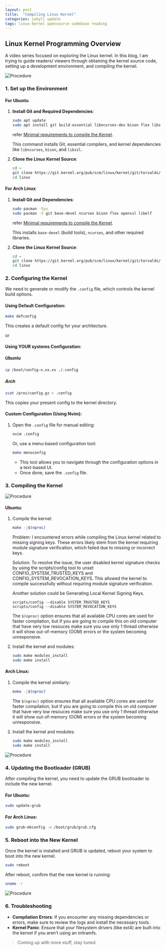 ```yaml
---
layout: post
title:  "Compiling Linux Kernel"
categories: jekyll update
tags: linux-kernel opensource codebase reading
---
```


## Linux Kernel Programming Overview
A video series focused on exploring the Linux kernel. In this blog, I am trying to guide readers/ viewers through obtaining the kernel source code, setting up a development environment, and compiling the kernel.

<img alt="Procedure" src="/public/media/Kernel-dev-0x01.png">


### 1. **Set up the Environment**

#### For Ubuntu
1. **Install Git and Required Dependencies**:
   ```bash
   sudo apt update
   sudo apt install git build-essential libncurses-dev bison flex libssl-dev libelf-dev
   ```
   refer [Minimal requirements to compile the Kernel](https://www.kernel.org/doc/html/v4.15/process/changes.html).

   This command installs Git, essential compilers, and kernel dependencies like `libncurses`, `bison`, and `libssl`.

2. **Clone the Linux Kernel Source**:
   ```bash
   cd ~
   git clone https://git.kernel.org/pub/scm/linux/kernel/git/torvalds/linux.git
   cd linux
   ```

#### For Arch Linux
1. **Install Git and Dependencies**:
   ```bash
   sudo pacman -Syu
   sudo pacman -S git base-devel ncurses bison flex openssl libelf
   ```
   refer [Minimal requirements to compile the Kernel](https://www.kernel.org/doc/html/v4.15/process/changes.html).


   This installs `base-devel` (build tools), `ncurses`, and other required libraries.

2. **Clone the Linux Kernel Source**:
   ```bash
   cd ~
   git clone https://git.kernel.org/pub/scm/linux/kernel/git/torvalds/linux.git
   cd linux
   ```

### 2. **Configuring the Kernel**
We need to generate or modify the `.config` file, which controls the kernel build options.

#### Using Default Configuration:
```bash
make defconfig
```
This creates a default config for your architecture.

or 

#### Using YOUR systems Configuration:
##### Ubuntu
```bash
cp /boot/config-x.xx.xx ./.config
```
##### Arch
```bash
zcat /proc/config.gz > .config
```

This copies your present config to the kernel directory.

#### Custom Configuration (Using Nvim):
1. Open the `.config` file for manual editing:
   ```bash
   nvim .config
   ```
   Or, use a menu-based configuration tool:
   ```bash
   make menuconfig
   ```
   - This tool allows you to navigate through the configuration options in a text-based UI.
   - Once done, save the `.config` file.

### 3. **Compiling the Kernel**
<img alt="Procedure" src="/public/media/Kernel-dev-0x02.png">

#### Ubuntu:
1. Compile the kernel:
   ```bash
   make -j$(nproc)
   ```
    Problem:
    I encountered errors while compiling the Linux kernel related to missing signing keys. These errors likely stem from the kernel requiring module signature verification, which failed due to missing or incorrect keys.

    Solution:
    To resolve the issue, the user disabled kernel signature checks by using the scripts/config tool to unset CONFIG_SYSTEM_TRUSTED_KEYS and CONFIG_SYSTEM_REVOCATION_KEYS. This allowed the kernel to compile successfully without requiring module signature verification.

    Another solution could be Generating Local Kernel Signing Keys.

    ```
    scripts/config --disable SYSTEM_TRUSTED_KEYS
    scripts/config --disable SYSTEM_REVOCATION_KEYS
    ```

   The `$(nproc)` option ensures that all available CPU cores are used for faster compilation, but if you are going to compile this on old computer that have very low resouces make sure you use only 1 thread otherwise it will show out-of-memory (OOM) errors or the system becoming unresponsive.
   
2. Install the kernel and modules:
   ```bash
   sudo make modules_install
   sudo make install
   ```

#### Arch Linux:
1. Compile the kernel similarly:
   ```bash
   make -j$(nproc)
   ```
    The `$(nproc)` option ensures that all available CPU cores are used for faster compilation, but if you are going to compile this on old computer that have very low resouces make sure you use only 1 thread otherwise it will show out-of-memory (OOM) errors or the system becoming unresponsive.

2. Install the kernel and modules:
   ```bash
   sudo make modules_install
   sudo make install
   ```
<img alt="Procedure" src="/public/media/Kernel-dev-0x03.png">

### 4. **Updating the Bootloader (GRUB)**

After compiling the kernel, you need to update the GRUB bootloader to include the new kernel.

#### For Ubuntu:
```bash
sudo update-grub
```

#### For Arch Linux:
```bash
sudo grub-mkconfig -o /boot/grub/grub.cfg
```

### 5. **Reboot into the New Kernel**
Once the kernel is installed and GRUB is updated, reboot your system to boot into the new kernel.

```bash
sudo reboot
```

After reboot, confirm that the new kernel is running:
```bash
uname -r
```
<img alt="Procedure" src="/public/media/Kernel-dev-0x04.png">

### 6. **Troubleshooting**

- **Compilation Errors**: If you encounter any missing dependencies or errors, make sure to review the logs and install the necessary tools.
- **Kernel Panic**: Ensure that your filesystem drivers (like ext4) are built into the kernel if you aren’t using an initramfs.

> Coming up with more stuff, stay tuned.